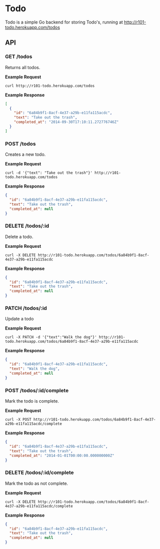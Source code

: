# Todo

Todo is a simple Go backend for storing Todo's, running at http://r101-todo.herokuapp.com/todos

## API

### GET /todos

Returns all todos.

**Example Request**

```console
curl http://r101-todo.herokuapp.com/todos
```

**Example Response**

```json
[
  {
    "id": "6a84b9f1-8acf-4e37-a29b-e11fa115acdc",
    "text": "Take out the trash",
    "completed_at": "2014-09-30T17:10:11.272776746Z"
  }
]
```

### POST /todos

Creates a new todo.

**Example Request**

```console
curl -d '{"text": "Take out the trash"}' http://r101-todo.herokuapp.com/todos
```

**Example Response**

```json
{
  "id": "6a84b9f1-8acf-4e37-a29b-e11fa115acdc",
  "text": "Take out the trash",
  "completed_at": null
}
```

### DELETE /todos/:id

Delete a todo.

**Example Request**

```console
curl -X DELETE http://r101-todo.herokuapp.com/todos/6a84b9f1-8acf-4e37-a29b-e11fa115acdc
```

**Example Response**

```json
{
  "id": "6a84b9f1-8acf-4e37-a29b-e11fa115acdc",
  "text": "Take out the trash",
  "completed_at": null
}
```

### PATCH /todos/:id

Update a todo

**Example Request**

```console
curl -X PATCH -d '{"text":"Walk the dog"}' http://r101-todo.herokuapp.com/todos/6a84b9f1-8acf-4e37-a29b-e11fa115acdc
```

**Example Response**

```json
{
  "id": "6a84b9f1-8acf-4e37-a29b-e11fa115acdc",
  "text": "Walk the dog",
  "completed_at": null
}
```

### POST /todos/:id/complete

Mark the todo is complete.

**Example Request**

```console
curl -X POST http://r101-todo.herokuapp.com/todos/6a84b9f1-8acf-4e37-a29b-e11fa115acdc/complete
```

**Example Response**

```json
{
  "id": "6a84b9f1-8acf-4e37-a29b-e11fa115acdc",
  "text": "Take out the trash",
  "completed_at": "2014-01-01T00:00:00.000000000Z"
}
```

### DELETE /todos/:id/complete

Mark the todo as not complete.

**Example Request**

```console
curl -X DELETE http://r101-todo.herokuapp.com/todos/6a84b9f1-8acf-4e37-a29b-e11fa115acdc/complete
```

**Example Response**

```json
{
  "id": "6a84b9f1-8acf-4e37-a29b-e11fa115acdc",
  "text": "Take out the trash",
  "completed_at": null
}
```
